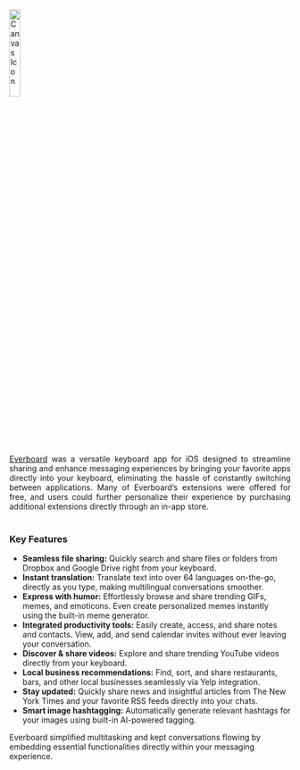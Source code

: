 <img src="img/everboard_icon.svg" alt="Canvas Icon" style="width: 20%; display: block; margin-top: 0rem; margin-bottom: 1rem;">
<p style="margin: 0; padding: 0; text-align: justify;">
<a href="https://web.archive.org/web/20211202151652/http://everboard.io">Everboard</a> was a versatile keyboard app for iOS designed to streamline sharing and enhance messaging experiences by bringing your favorite apps directly into your keyboard, eliminating the hassle of constantly switching between applications.
Many of Everboard’s extensions were offered for free, and users could further personalize their experience by purchasing additional extensions directly through an in-app store.<br><br>


### Key Features
- **Seamless file sharing:** Quickly search and share files or folders from Dropbox and Google Drive right from your keyboard.
- **Instant translation:** Translate text into over 64 languages on-the-go, directly as you type, making multilingual conversations smoother.
- **Express with humor:** Effortlessly browse and share trending GIFs, memes, and emoticons. Even create personalized memes instantly using the built-in meme generator.
- **Integrated productivity tools:** Easily create, access, and share notes and contacts. View, add, and send calendar invites without ever leaving your conversation.
- **Discover & share videos:** Explore and share trending YouTube videos directly from your keyboard.
- **Local business recommendations:** Find, sort, and share restaurants, bars, and other local businesses seamlessly via Yelp integration.
- **Stay updated:** Quickly share news and insightful articles from The New York Times and your favorite RSS feeds directly into your chats.
- **Smart image hashtagging:** Automatically generate relevant hashtags for your images using built-in AI-powered tagging.

Everboard simplified multitasking and kept conversations flowing by embedding essential functionalities directly within your messaging experience.